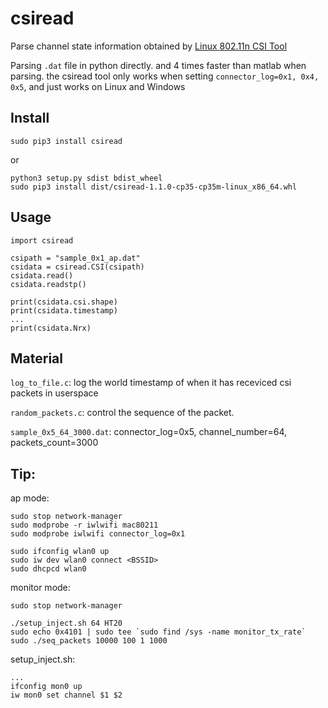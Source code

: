 # csiread

Parse channel state information obtained by 
[Linux 802.11n CSI Tool](https://dhalperi.github.io/linux-80211n-csitool/)

Parsing `.dat` file in python directly. and 4 times faster than matlab when 
parsing. the csiread tool only works when setting `connector_log=0x1, 0x4, 0x5`,
and just works on Linux and Windows

## Install 

    sudo pip3 install csiread

or  

    python3 setup.py sdist bdist_wheel
    sudo pip3 install dist/csiread-1.1.0-cp35-cp35m-linux_x86_64.whl

## Usage

    import csiread

    csipath = "sample_0x1_ap.dat"
    csidata = csiread.CSI(csipath)
    csidata.read()
    csidata.readstp()

    print(csidata.csi.shape)
    print(csidata.timestamp)
    ...
    print(csidata.Nrx)

## Material 

`log_to_file.c`: log the world timestamp of when it has receviced csi packets in userspace

`random_packets.c`: control the sequence of the packet.

`sample_0x5_64_3000.dat`: connector_log=0x5, channel_number=64, packets_count=3000

## Tip:
ap mode:

    sudo stop network-manager
    sudo modprobe -r iwlwifi mac80211
    sudo modprobe iwlwifi connector_log=0x1

    sudo ifconfig wlan0 up
    sudo iw dev wlan0 connect <BSSID>
    sudo dhcpcd wlan0

monitor mode: 

    sudo stop network-manager

    ./setup_inject.sh 64 HT20
    sudo echo 0x4101 | sudo tee `sudo find /sys -name monitor_tx_rate`
    sudo ./seq_packets 10000 100 1 1000

setup_inject.sh:

    ...
    ifconfig mon0 up
    iw mon0 set channel $1 $2
